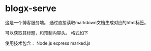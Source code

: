 # blogx-serve

这是一个博客服务端。
通过直接读取markdown文档生成对应的html标签。

可以获取其标题，和预制内容头。
格式如下


使用技术包含：
Node.js
express
marked.js
